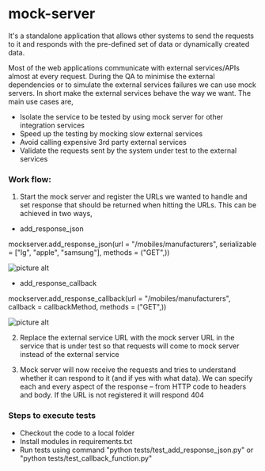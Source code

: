 # mock-server
  It's a standalone application that allows other systems to send the requests to it and responds with the pre-defined set of data or dynamically created data. 
  
  Most of the web applications communicate with external services/APIs almost at every request. During the QA to minimise the external dependencies or to simulate the external services failures we can use mock servers. In short make the external services behave the way we want. The main use cases are,

* Isolate the service to be tested by using mock server for other integration services
* Speed up the testing by mocking slow external services
* Avoid calling expensive 3rd party external services 
* Validate the requests sent by the system under test to the external services 

### Work flow:

1. Start the mock server and register the URLs we wanted to handle and set response that should be returned when hitting the URLs. This can be achieved in two ways,

  * add_response_json
  
  mockserver.add_response_json(url = "/mobiles/manufacturers", serializable = ["lg", "apple", "samsung"], methods = ("GET",))

  ![picture alt](https://github.com/ArunKumarJain/mock-server/images/add_response_json.png)
   
   * add_response_callback

  mockserver.add_response_callback(url = "/mobiles/manufacturers", callback = callbackMethod, methods = ("GET",))

  ![picture alt](https://github.com/ArunKumarJain/mock-server/images/add_callback_functions.png)

2. Replace the external service URL with the mock server URL in the service that is under test so that requests will come to mock server instead of the external service 

3. Mock server will now receive the requests and tries to understand whether it can respond to it (and if yes with what data). We can specify each and every aspect of the response – from HTTP code to headers and body. If the URL is not registered it will respond 404

### Steps to execute tests

* Checkout the code to a local folder
* Install modules in requirements.txt<br>
* Run tests using command "python tests/test_add_response_json.py" or "python tests/test_callback_function.py"

